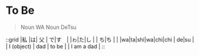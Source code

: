 # To Be

> Noun WA Noun DeTsu

::grid
  |私       |は| 父     | で|す　|
  |ゎ|た|し |  | ち|ち  |       |
  |wa|ta|shi|wa|chi|chi | de|su |
  | I (object) | dad    | to be |
  | I am a dad                   |
::
